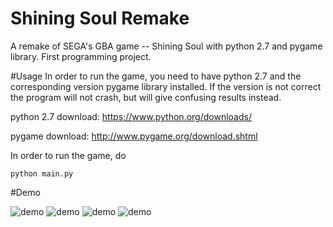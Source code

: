 # Shining Soul Remake
A remake of SEGA's GBA game -- Shining Soul with python 2.7 and pygame library. First programming project.

#Usage
In order to run the game, you need to have python 2.7 and the corresponding version pygame library installed. If the version is not correct the program will not crash, but will give confusing results instead.

python 2.7 download: https://www.python.org/downloads/

pygame download: http://www.pygame.org/download.shtml

In order to run the game, do 
```
python main.py
```

#Demo

![demo](http://res.cloudinary.com/dqwyjnzgi/image/upload/v1473709590/0_mvwznq.png)
![demo](http://res.cloudinary.com/dqwyjnzgi/image/upload/v1473709590/1_n1iap5.png)
![demo](http://res.cloudinary.com/dqwyjnzgi/image/upload/v1473709590/2_yjfvkq.png)
![demo](http://res.cloudinary.com/dqwyjnzgi/image/upload/v1473709590/3_zt5cn5.png)



